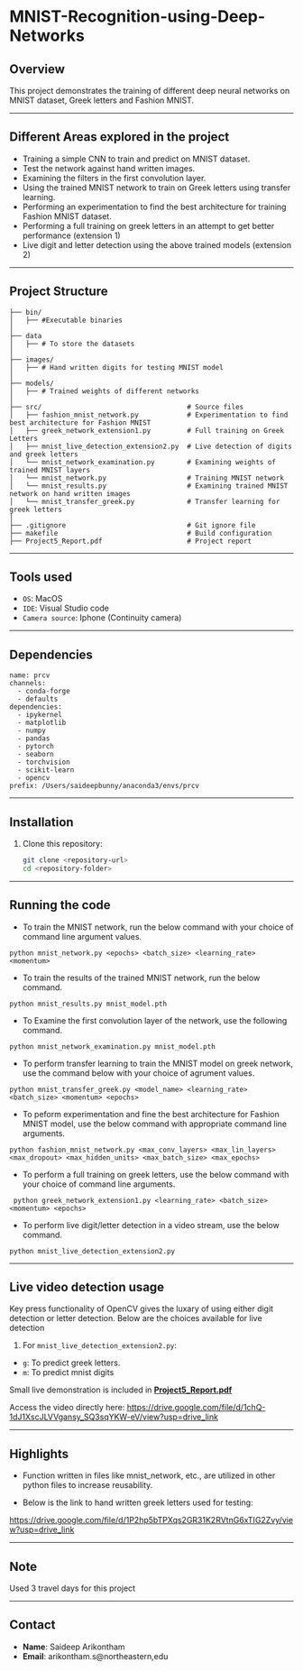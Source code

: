 # MNIST-Recognition-using-Deep-Networks

## Overview
This project demonstrates the training of different deep neural networks on MNIST dataset, Greek letters and Fashion MNIST.

---

## Different Areas explored in the project
- Training a simple CNN to train and predict on MNIST dataset.
- Test the network against hand written images.
- Examining the filters in the first convolution layer.
- Using the trained MNIST network to train on Greek letters using transfer learning.
- Performing an experimentation to find the best architecture for training Fashion MNIST dataset.
- Performing a full training on greek letters in an attempt to get better performance (extension 1)
- Live digit and letter detection using the above trained models (extension 2)

---

## Project Structure

```
├── bin/
│   ├── #Executable binaries
│
├── data
│   ├── # To store the datasets
│
├── images/                                
│   ├── # Hand written digits for testing MNIST model
│
├── models/
│   ├── # Trained weights of different networks
│
├── src/                                    # Source files
│   ├── fashion_mnist_network.py            # Experimentation to find best architecture for Fashion MNIST
│   ├── greek_network_extension1.py         # Full training on Greek Letters
│   ├── mnist_live_detection_extension2.py  # Live detection of digits and greek letters
│   └── mnist_network_examination.py        # Examining weights of trained MNIST layers
│   └── mnist_network.py                    # Training MNIST network
│   └── mnist_results.py                    # Examining trained MNIST network on hand written images
│   └── mnist_transfer_greek.py             # Transfer learning for greek letters
│
├── .gitignore                              # Git ignore file
├── makefile                                # Build configuration
├── Project5_Report.pdf                     # Project report
```

---

## Tools used
- `OS`: MacOS
- `IDE`: Visual Studio code
- `Camera source`: Iphone (Continuity camera)

---

## Dependencies

```
name: prcv
channels:
  - conda-forge
  - defaults
dependencies:
  - ipykernel
  - matplotlib
  - numpy
  - pandas
  - pytorch
  - seaborn
  - torchvision
  - scikit-learn
  - opencv
prefix: /Users/saideepbunny/anaconda3/envs/prcv
```


---

## Installation

1. Clone this repository:
   ```bash
   git clone <repository-url>
   cd <repository-folder>
   ```

---

## Running the code

- To train the MNIST network, run the below command with your choice of command line argument values.

```
python mnist_network.py <epochs> <batch_size> <learning_rate> <momentum>
```

- To train the results of the trained MNIST network, run the below command.

```
python mnist_results.py mnist_model.pth
```

- To Examine the first convolution layer of the network, use the following command.

```
python mnist_network_examination.py mnist_model.pth
```

- To perform transfer learning to train the MNIST model on greek network, use the command below with your choice of agrument values.

```
python mnist_transfer_greek.py <model_name> <learning_rate> <batch_size> <momentum> <epochs>
```

- To peform experimentation and fine the best architecture for Fashion MNIST model, use the below command with appropriate command line arguments.

```
python fashion_mnist_network.py <max_conv_layers> <max_lin_layers> <max_dropout> <max_hidden_units> <max_batch_size> <max_epochs>
```

- To perform a full training on greek letters, use the below command with your choice of command line arguments.

```
 python greek_network_extension1.py <learning_rate> <batch_size> <momentum> <epochs>
```

- To perform live digit/letter detection in a video stream, use the below command.

```
python mnist_live_detection_extension2.py
```

---

## Live video detection usage

Key press functionality of OpenCV gives the luxary of using either digit detection or letter detection. Below are the choices available for live detection

1. For `mnist_live_detection_extension2.py`:

- `g`: To predict greek letters.
- `m`: To predict mnist digits

Small live demonstration is included in **[Project5_Report.pdf](https://github.com/saideep-arikontham/MNIST-Recognition-using-Deep-Networks/blob/main/Project5_Report.pdf)**

Access the video directly here: https://drive.google.com/file/d/1chQ-1dJ1XscJLVVgansy_SQ3sqYKW-eV/view?usp=drive_link


---

## Highlights
- Function written in files like mnist_network, etc., are utilized in other python files to increase reusability.

- Below is the link to hand written greek letters used for testing:

https://drive.google.com/file/d/1P2hp5bTPXqs2GR31K2RVtnG6xTIG2Zvy/view?usp=drive_link

---

## Note

Used 3 travel days for this project

---

## Contact
- **Name**: Saideep Arikontham
- **Email**: arikontham.s@northeastern,edu